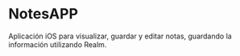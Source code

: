 # NotesAPP
Aplicación iOS para visualizar, guardar y editar notas, guardando la información utilizando Realm. 
